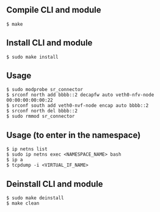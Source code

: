 ## Compile CLI and module
```
$ make 
```

## Install CLI and module
```
$ sudo make install
```

## Usage
```
$ sudo modprobe sr_connector
$ srconf north add bbbb::2 decapfw auto veth0-nfv-node 00:00:00:00:00:22
$ srconf south add veth0-nvf-node encap auto bbbb::2
$ srconf north del bbbb::2
$ sudo rmmod sr_connector
```

## Usage (to enter in the namespace)
```
$ ip netns list
$ sudo ip netns exec <NAMESPACE_NAME> bash
$ ip a
$ tcpdump -i <VIRTUAL_IF_NAME>
```

## Deinstall CLI and module
```
$ sudo make deinstall
$ make clean
```
